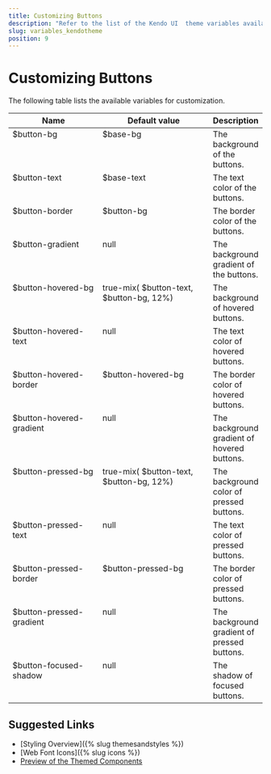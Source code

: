 ```yaml
---
title: Customizing Buttons
description: "Refer to the list of the Kendo UI  theme variables available for customization."
slug: variables_kendotheme
position: 9
---
```


# Customizing Buttons

The following table lists the available variables for customization.

<style>
.theme-variables th,
.theme-variables td {
  vertical-align: top;
}

.color-preview {
  border-radius: 50%;
  width: 1em;
  height: 1em;
  vertical-align: middle;
  display: inline-block;
  border: 1px solid rgba(0,0,0,.08);
}
</style>




<table class="theme-variables">
  <colgroup>
    <col style="width: 200px; white-space:nowrap;" />
    <col style="width: 250px" />
    <col />
  </colgroup>
  <thead>
    <tr>
      <th>Name</th>
      <th>Default value</th>
      <th>Description</th>
    </tr>
  </thead>
  <tbody>
    <tr>
      <td>$button-bg</td>
      <td>
          $base-bg
      </td>
      <td>The background of the buttons.</td>
    </tr>
    <tr>
      <td>$button-text</td>
      <td>
          $base-text
      </td>
      <td>The text color of the buttons.</td>
    </tr>
    <tr>
      <td>$button-border</td>
      <td>
          $button-bg
      </td>
      <td>The border color of the buttons.</td>
    </tr>
    <tr>
      <td>$button-gradient</td>
      <td>
          null
      </td>
      <td>The background gradient of the buttons.</td>
    </tr>
    <tr>
      <td>$button-hovered-bg</td>
      <td>
          true-mix( $button-text, $button-bg, 12%)
      </td>
      <td>The background of hovered buttons.</td>
    </tr>
    <tr>
      <td>$button-hovered-text</td>
      <td>
          null
      </td>
      <td>The text color of hovered buttons.</td>
    </tr>
    <tr>
      <td>$button-hovered-border</td>
      <td>
          $button-hovered-bg
      </td>
      <td>The border color of hovered buttons.</td>
    </tr>
    <tr>
      <td>$button-hovered-gradient</td>
      <td>
          null
      </td>
      <td>The background gradient of hovered buttons.</td>
    </tr>
    <tr>
      <td>$button-pressed-bg</td>
      <td>
          true-mix( $button-text, $button-bg, 12%)
      </td>
      <td>The background color of pressed buttons.</td>
    </tr>
    <tr>
      <td>$button-pressed-text</td>
      <td>
          null
      </td>
      <td>The text color of pressed buttons.</td>
    </tr>
    <tr>
      <td>$button-pressed-border</td>
      <td>
          $button-pressed-bg
      </td>
      <td>The border color of pressed buttons.</td>
    </tr>
    <tr>
      <td>$button-pressed-gradient</td>
      <td>
          null
      </td>
      <td>The background gradient of pressed buttons.</td>
    </tr>
    <tr>
      <td>$button-focused-shadow</td>
      <td>
          null
      </td>
      <td>The shadow of focused buttons.</td>
    </tr>
  </tbody>
</table>




## Suggested Links

* [Styling Overview]({% slug themesandstyles %})
* [Web Font Icons]({% slug icons %})
* [Preview of the Themed Components](../)
